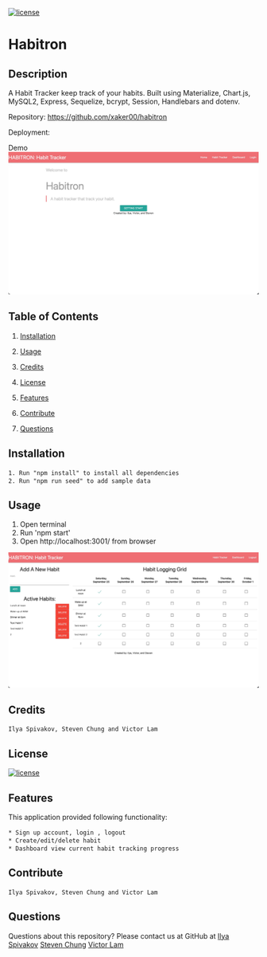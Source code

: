 [![license](https://img.shields.io/badge/license-MIT-blue)](https://shields.io)
# Habitron
## Description
 A Habit Tracker keep track of your habits. Built using Materialize, Chart.js, MySQL2, Express, Sequelize, bcrypt, Session, Handlebars and dotenv.

Repository: 
    https://github.com/xaker00/habitron

Deployment:
    
     
Demo
    <img src="./image/Home.jpg"/>

## Table of Contents
1. [Installation](#installation)

2. [Usage](#usage)

3. [Credits](#credits)

4. [License](#license)

5. [Features](#features)

6. [Contribute](#contribute)

7. [Questions](#questions)

## Installation
    1. Run "npm install" to install all dependencies
    2. Run "npm run seed" to add sample data

## Usage
   1. Open terminal
   2. Run 'npm start'
   3. Open http://localhost:3001/ from browser
   <img src="./image/Use.jpg"/>
   
## Credits
    Ilya Spivakov, Steven Chung and Victor Lam

## License
[![license](https://img.shields.io/badge/license-MIT-blue)](https://shields.io)

## Features
This application provided following functionality:

    * Sign up account, login , logout
    * Create/edit/delete habit
    * Dashboard view current habit tracking progress

## Contribute
    Ilya Spivakov, Steven Chung and Victor Lam

## Questions
Questions about this repository? Please contact us at GitHub at 
[Ilya Spivakov](https://github.com/xaker00)
[Steven Chung](https://github.com/skchung93)
[Victor Lam](https://github.com/mingmanhk)